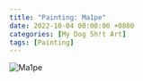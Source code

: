 ```yaml
---
title: "Painting: Ma1pe"
date: 2022-10-04 00:00:00 +0800
categories: [My Dog 5h!t Art]
tags: [Painting]
---
```


![Ma1pe](../../assets/img/MyDogShitArt/Maple.png)
